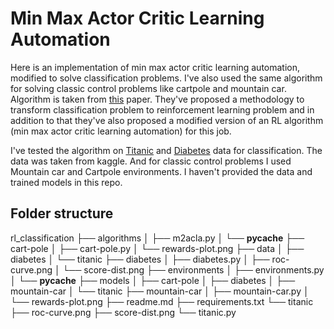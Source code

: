 # Min Max Actor Critic Learning Automation

Here is an implementation of min max actor critic learning automation, modified to solve classification problems. I've also used the same algorithm for solving classic control problems like cartpole and mountain car. Algorithm is taken from [this](https://www.ai.rug.nl/~mwiering/GROUP/ARTICLES/rl_classification.pdf) paper. They've proposed a methodology to transform classification problem to reinforcement learning problem and in addition to that they've also proposed a modified version of an RL algorithm (min max actor critic learning automation) for this job.

I've tested the algorithm on [Titanic](https://www.kaggle.com/c/titanic/data) and [Diabetes](https://www.kaggle.com/datasets/saurabh00007/diabetescsv) data for classification. The data was taken from kaggle. And for classic control problems I used Mountain car and Cartpole environments. I haven't provided the data and trained models in this repo.

## Folder structure

rl_classification
├── algorithms
│   ├── m2acla.py
│   └── __pycache__
├── cart-pole
│   ├── cart-pole.py
│   └── rewards-plot.png
├── data
│   ├── diabetes
│   └── titanic
├── diabetes
│   ├── diabetes.py
│   ├── roc-curve.png
│   └── score-dist.png
├── environments
│   ├── environments.py
│   └── __pycache__
├── models
│   ├── cart-pole
│   ├── diabetes
│   ├── mountain-car
│   └── titanic
├── mountain-car
│   ├── mountain-car.py
│   └── rewards-plot.png
├── readme.md
├── requirements.txt
└── titanic
    ├── roc-curve.png
    ├── score-dist.png
    └── titanic.py


